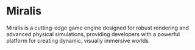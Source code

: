 # Miralis
Miralis is a cutting-edge game engine designed for robust rendering and advanced physical simulations, providing developers with a powerful platform for creating dynamic, visually immersive worlds
